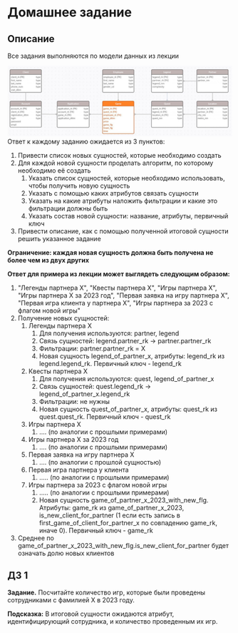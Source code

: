# Домашнее задание

## Описание
Все задания выполняются по модели данных из лекции

![db_scheme.png](pictures/db_scheme.png)
Ответ к каждому заданию ожидается из 3 пунктов:

1. Привести список новых сущностей, которые необходимо создать
2. Для каждой новой сущности проделать алгоритм, по которому необходимо её создать
   1.  Указать список сущностей, которые необходимо использовать, чтобы получить новую сущность
   2. Указать с помощью каких атрибутов связать сущности
   3. Указать на какие атрибуты наложить фильтрации и какие это фильтрации должны быть
   4. Указать состав новой сущности: название, атрибуты, первичный ключ
3. Привести описание, как с помощью полученной итоговой сущности решить указанное задание

**Ограничение: каждая новая сущность должна быть получена не более чем из двух других**

**Ответ для примера из лекции может выглядеть следующим образом:**
1. "Легенды партнера Х", "Квесты партнера Х", "Игры партнера Х", "Игры партнера X за 2023 год", "Первая заявка на игру партнера Х", "Первая игра клиента у партнера Х", "Игры партнера за 2023 с флагом новой игры"
2. Получение новых сущностей:
   1. Легенды партнера Х
      1. Для получения используются: partner, legend
      2. Связь сущностей: legend.partner_rk -> partner.partner_rk
      3. Фильтрации: partner.partner_rk = X
      4. Новая сущность legend_of_partner_x, атрибуты: legend_rk из legend.legend_rk. Первичный ключ - legend_rk
   2. Квесты партнера Х
      1. Для получения используются: quest, legend_of_partner_x
      2. Связь сущностей: quest.legend_rk -> legend_of_partner_x.legend_rk
      3. Фильтрации: не нужны
      4. Новая сущность quest_of_partner_x, атрибуты: quest_rk из quest.quest_rk. Первичный ключ - quest_rk
   3. Игры партнера Х
      1. .... (по аналогии с прошлыми примерами)
   4. Игры партнера X за 2023 год
      1. .... (по аналогии с прошлыми примерами)
   5. Первая заявка на игру партнера Х
      1. .... (по аналогии с прошлой сущностью)
   6. Первая игра партнера у клиента
      1. ..... (по аналогии с прошлыми примерами)
   7. Игры партнера за 2023 с флагом новой игры
      1. ..... (по аналогии с прошлыми примерами)
      2. Новая сущность game_of_partner_x_2023_with_new_flg. Атрибуты: game_rk из game_of_partner_x_2023, is_new_client_for_partner (1 если есть запись в first_game_of_client_for_partner_x по совпадению game_rk, иначе 0). Первичный ключ - game_rk
3. Среднее по game_of_partner_x_2023_with_new_flg.is_new_client_for_partner будет означать долю новых клиентов


## ДЗ 1
**Задание.** Посчитайте количество игр, которые были проведены сотрудниками с фамилией X в 2023 году.

**Подсказка:** В итоговой сущности ожидаются атрибут, идентифицирующий сотрудника, и количество проведенным их игр.




